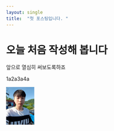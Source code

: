 ```yaml
---
layout: single
title:  "첫 포스팅입니다. "
---
```

# 오늘 처음 작성해 봅니다
앞으로 열심히 써보도록하죠

1a2a3a4a

<img src="..\images\2022-05-09-first\myProfile.png" alt="myProfile" style="zoom: 10%;" />
